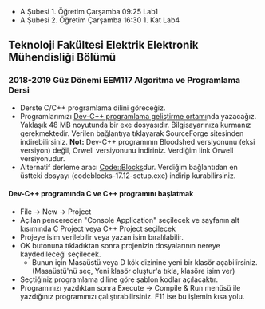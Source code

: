 * A Şubesi 1. Öğretim Çarşamba 09:25 Lab1
* A Şubesi 2. Öğretim Çarşamba 16:30 1. Kat Lab4 

## Teknoloji Fakültesi Elektrik Elektronik Mühendisliği Bölümü
### 2018-2019 Güz Dönemi EEM117 **Algoritma ve Programlama** Dersi

* Derste C/C++ programlama dilini göreceğiz.
* Programlarımızı [Dev-C++ programlama geliştirme ortamı](https://sourceforge.net/projects/orwelldevcpp/)nda yazacağız. Yaklaşık 48 MB noyutunda bir exe dosyasıdır. Bilgisayarınıza kurmanız gerekmektedir. Verilen bağlantıya tıklayarak SourceForge sitesinden indirebilirsiniz. **Not:** Dev-C++ programının Bloodshed versiyonunu (eksi versiyon) değil, Orwell versiyonunu indiriniz. Verdiğim link Orwell versiyonudur. 
* Alternatif derleme aracı [Code::Blocks](http://www.codeblocks.org/downloads/binaries)dur. Verdiğim bağlantıdan en üstteki dosyayı (codeblocks-17.12-setup.exe) indirip kurabilirsiniz.

#### Dev-C++ programında C ve C++ programını başlatmak
* File -> New -> Project
* Açılan pencereden "Console Application" seçilecek ve sayfanın alt kısımında C Project veya C++ Project seçilecek
* Projeye isim verilebilir veya yazan isim bıralılabilir.
* OK butonuna tıkladıktan sonra projenizin dosyalarının nereye kaydedileceği seçilecek.
  * Bunun için Masaüstü veya D kök dizinine yeni bir klasör açabilirsiniz. (Masaüstü'nü seç, Yeni klasör oluştur'a tıkla, klasöre isim ver)
* Seçtiğiniz programlama diline göre şablon kodlar açılacaktır.
* Programınızı yazdıktan sonra Execute -> Compile & Run menüsü ile yazdığınız programınızı çalıştırabilirsiniz. F11 ise bu işlemin kısa yolu.



